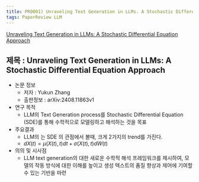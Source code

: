 ```yaml
---
title: PR0001) Unraveling Text Generation in LLMs. A Stochastic Differential Equation Approach
tags: PaperReview LLM
---
```

[Unraveling Text Generation in LLMs: A Stochastic Differential Equation Approach](https://arxiv.org/abs/2408.11863)

## 제목 : Unraveling Text Generation in LLMs: A Stochastic Differential Equation Approach

- 논문 정보
  - 저자 : Yukun Zhang
  - 출판정보 : arXiv:2408.11863v1
- 연구 목적
  - LLM의 Text Generation process를 Stochastic Differential Equation (SDE)를 통해 수학적으로 모델링하고 해석하는 것을 목표
- 주요결과
  - LLM의 는 SDE 의 관점에서 볼때, 크게 2가지의 trend를 가진다.
  - $dX(t)=\mu (X(t),t)dt + \sigma (X(t),t)dW(t)$
- 의의 및 시사점
  - LLM text generation의 대한 새로운 수학적 해석 프레임워크를 제시하여, 모델의 작동 방식에 대한 이해를 높이고 생성 텍스트의 품질 향상과 제어에 기여할 수 있는 기반을 마련
